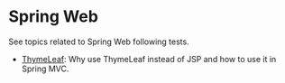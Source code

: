 # Spring Web

See topics related to Spring Web following tests.

- [ThymeLeaf](src/test/java/com/github/whatasame/thymeleaf): Why use ThymeLeaf instead of JSP and how to use
  it in Spring MVC.
